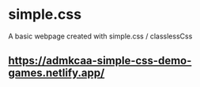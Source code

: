# simple.css
A basic webpage created with simple.css / classlessCss
## https://admkcaa-simple-css-demo-games.netlify.app/ 
